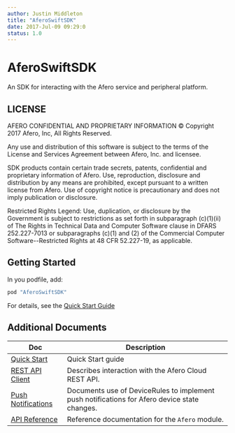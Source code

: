 ```yaml
---
author: Justin Middleton
title: "AferoSwiftSDK"
date: 2017-Jul-09 09:29:0
status: 1.0
---
```


# AferoSwiftSDK

An SDK for interacting with the Afero service and peripheral platform.

## LICENSE

  AFERO CONFIDENTIAL AND PROPRIETARY INFORMATION
  © Copyright 2017 Afero, Inc, All Rights Reserved.

  Any use and distribution of this software is subject to the terms
  of the License and Services Agreement between Afero, Inc. and licensee.

  SDK products contain certain trade secrets, patents, confidential and
  proprietary information of Afero.  Use, reproduction, disclosure
  and distribution by any means are prohibited, except pursuant to
  a written license from Afero. Use of copyright notice is
  precautionary and does not imply publication or disclosure.

  Restricted Rights Legend:
  Use, duplication, or disclosure by the Government is subject to
  restrictions as set forth in subparagraph (c)(1)(ii) of The
  Rights in Technical Data and Computer Software clause in DFARS
  252.227-7013 or subparagraphs (c)(1) and (2) of the Commercial
  Computer Software--Restricted Rights at 48 CFR 52.227-19, as
  applicable.

## Getting Started

In you podfile, add:

```ruby
pod "AferoSwiftSDK"
```

For details, see the [Quick Start Guide][qsg]

## Additional Documents

| Doc | Description |
| - | - |
| [Quick Start][qsg] | Quick Start guide |
| [REST API Client][rest-api-client] | Describes interaction with the Afero Cloud REST API. |
| [Push Notifications][push-notifications] | Documents use of DeviceRules to implement push notifications for Afero device state changes. |
| [API Reference][api-ref] | Reference documentation for the `Afero` module. |

[qsg]: Docs/Quickstart.md
[push-notifications]: Docs/Push_Notifications.md
[rest-api-client]: Docs/RESTApiClient.md
[api-ref]: Docs/Reference/index.html

[^1]: [Afero Swift SDK Quick Start Guide][qsg]
[^2]: [Afero Rest API Client Guide][rest-api-client]
[^3]: [Push Notifications in the Afero Cloud][push-notifications]
